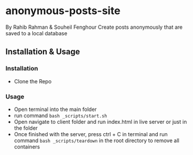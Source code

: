 # anonymous-posts-site
By Rahib Rahman & Souheil Fenghour
Create posts anonymously that are saved to a local database
## Installation & Usage
### Installation
- Clone the Repo
### Usage
- Open terminal into the main folder
- run command `bash _scripts/start.sh`
- Open navigate to client folder and run index.html in live server or just in the folder
- Once finished with the server, press ctrl + C in terminal and run command `bash _scripts/teardown` in the root directory to remove all containers
